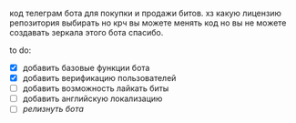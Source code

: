 код телеграм бота для покупки и продажи битов. хз какую лицензию репозитория выбирать но крч вы можете менять код но вы не можете создавать зеркала этого бота спасибо.

to do:
- [x] добавить базовые функции бота
- [x] добавить верификацию пользователей
- [ ] добавить возможность лайкать биты
- [ ] добавить английскую локализацию
- [ ] *релизнуть бота*
